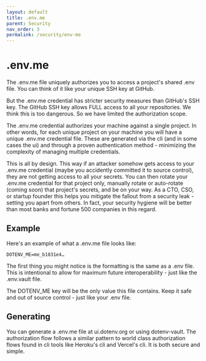 ```yaml
---
layout: default
title: .env.me
parent: Security
nav_order: 3
permalink: /security/env-me
---
```


# .env.me

The .env.me file uniquely authorizes you to access a project's shared .env file. You can think of it like your unique SSH key at GitHub.

But the .env.me credential has stricter security measures than GitHub's SSH key. The GitHub SSH key allows FULL access to all your repositories. We think this is too dangerous. So we have limited the authorization scope.

The .env.me credential authorizes your machine against a single project. In other words, for each unique project on your machine you will have a unique .env.me credential file. These are generated via the cli (and in some cases the ui) and through a proven authentication method - minimizing the complexity of managing multiple credentials.

This is all by design. This way if an attacker somehow gets access to your .env.me credential (maybe you accidently committed it to source control), they are not getting access to all your secrets. You can then rotate your .env.me credential for that project only, manually rotate or auto-rotate (coming soon) that project's secrets, and be on your way. As a CTO, CSO, or startup founder this helps you mitigate the fallout from a security leak - setting you apart from others. In fact, your security hygiene will be better than most banks and fortune 500 companies in this regard.

## Example

Here's an example of what a .env.me file looks like:

```
DOTENV_ME=me_b1831e4…
```

The first thing you might notice is the formatting is the same as a .env file. This is intentional to allow for maximum future interoperability - just like the .env.vault file.

The DOTENV_ME key will be the only value this file contains. Keep it safe and out of source control - just like your .env file.

## Generating

You can generate a .env.me file at ui.dotenv.org or using dotenv-vault. The authorization flow follows a similar pattern to world class authorization flows found in cli tools like Heroku's cli and Vercel's cli. It is both secure and simple.

